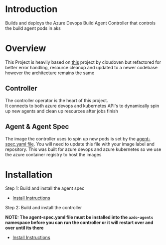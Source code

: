 # Introduction 

Builds and deploys the Azure Devops Build Agent Controller that controls the build agent pods in aks

# Overview

This Project is heavily based on [this](https://github.com/cloudoven/azdo-k8s-agents) project by cloudoven
but refactored for better error handling, resource cleanup and updated to a newer codebase however the architecture remains the same

## Controller

The controller operator is the heart of this project.  
It connects to both azure devops and kubernetes API's to dynamically spin up new agents and clean up resources after jobs finish

## Agent & Agent Spec

The image the controller uses to spin up new pods is set by the [agent-spec.yaml file](Agent/agent-spec.yaml).
You will need to update this file with your image label and repository.
This was built for azure devops and azure kubernetes so we use the azure container registry to host the images

# Installation

Step 1: Build and install the agent spec
- [Install Instructions](Agent/AgentReadme.md)

Step 2: Build and install the controller

**NOTE: The agent-spec.yaml file must be installed into the `azdo-agents` namespace before you can run the controller or it will restart over and over until its there**

- [Install Instructions](AgentWorker/AgentWorkerReadme.md)



 
